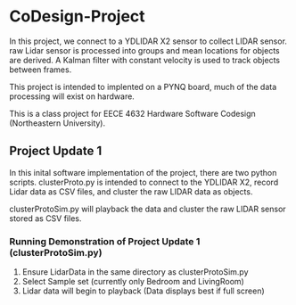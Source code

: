 # CoDesign-Project
In this project, we connect to a YDLIDAR X2 sensor to collect LIDAR sensor. raw Lidar sensor is processed into groups and mean locations for objects are derived. A Kalman filter with constant velocity is used to track objects between frames.

This project is intended to implented on a PYNQ board, much of the data processing will exist on hardware.

This is a class project for EECE 4632 Hardware Software Codesign (Northeastern University).

## Project Update 1
 
 In this inital software implementation of the project, there are two python scripts. clusterProto.py is intended to connect to the YDLIDAR X2, record Lidar data as CSV files, and cluster the raw LIDAR data as objects.
 
 clusterProtoSim.py will playback the data and cluster the raw LIDAR sensor stored as CSV files.
 
  
 ### Running Demonstration of Project Update 1 (clusterProtoSim.py)
 1. Ensure LidarData in the same directory as clusterProtoSim.py
 2. Select Sample set (currently only Bedroom and LivingRoom)
 3. Lidar data will begin to playback (Data displays best if full screen)
